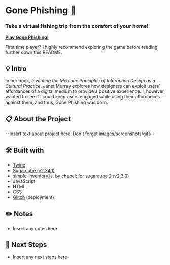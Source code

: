 # Gone Phishing 🎣
### Take a virtual fishing trip from the comfort of your home!  
  
**<a href="https://gone-phishing.glitch.me/">Play Gone Phishing!</a>**

First time player? I highly recommend exploring the game before reading further down this README.  

## 💡 Intro
  
In her book, *Inventing the Medium: Principles of Interaction Design as a Cultural Practice*, Janet Murray explores how designers can exploit users’ affordances of a digital medium to provide a positive experience. I, however, wanted to see if I could keep users engaged while using their affordances against them, and thus, Gone Phishing was born.
  
## 📋 About the Project

--Insert text about project here. Don't forget images/screenshots/gifs--

## 🛠️ Built with 
* <a href="https://twinery.org/">Twine</a>
* <a href="https://www.motoslave.net/sugarcube/2/docs/">Sugarcube (v2.34.1)</a>
* <a href="https://github.com/ChapelR/simple-inventory">simple-inventory.js, by chapel; for sugarcube 2 (v2.3.0)</a>
* JavaScript
* HTML
* CSS
* <a href="https://glitch.com/">Glitch</a> (deployment)

## ✏️ Notes 
* Insert any notes here

## 📌 Next Steps
* Insert any next steps here
